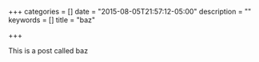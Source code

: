 +++
categories = []
date = "2015-08-05T21:57:12-05:00"
description = ""
keywords = []
title = "baz"

+++

This is a post called baz
